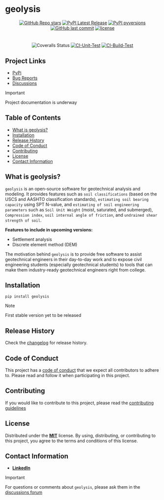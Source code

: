 [code_of_conduct_url]: https://github.com/patrickboateng/geolysis/blob/main/CODE_OF_CONDUCT.md/
[contributing_url]: https://github.com/patrickboateng/geolysis/blob/main/docs/CONTRIBUTING.md#how-to-contribute
[changelog_url]: https://github.com/patrickboateng/geolysis/blob/main/CHANGELOG.md
[license_url]: https://github.com/patrickboateng/geolysis/blob/main/LICENSE.txt

# geolysis

<div align="center">

[![GitHub Repo stars](https://img.shields.io/github/stars/patrickboateng/geolysis?style=flat&logo=github)](https://github.com/patrickboateng/geolysis/stargazers)
[![PyPI Latest Release](https://img.shields.io/pypi/v/geolysis?style=flat&logo=pypi)](https://pypi.org/project/geolysis/)
[![PyPI pyversions](https://img.shields.io/pypi/pyversions/geolysis.svg?logo=python&style=flat)](https://pypi.python.org/pypi/geolysis/)
[![GitHub last commit](https://img.shields.io/github/last-commit/patrickboateng/geolysis?logo=github&style=flat)](https://github.com/patrickboateng/geolysis/commits)
[![license](https://img.shields.io/pypi/l/geolysis?style=flat&logo=opensourceinitiative)](https://opensource.org/license/mit/)

#

![Coveralls Status](https://img.shields.io/coverallsCoverage/github/patrickboateng/geolysis?logo=coveralls)
[![CI-Unit-Test](https://github.com/patrickboateng/geolysis/actions/workflows/unit-tests.yml/badge.svg)](https://github.com/patrickboateng/geolysis/actions/workflows/unit-tests.yml)
[![CI-Build-Test](https://github.com/patrickboateng/geolysis/actions/workflows/build.yml/badge.svg)](https://github.com/patrickboateng/geolysis/actions/workflows/build.yml)

</div>

## Project Links

<!-- - [Homepage](https://github.com/patrickboateng/geolysis) -->

<!-- - [Documentation](/docs) -->

- [PyPi](https://pypi.org/project/geolysis/)
- [Bug Reports](https://github.com/patrickboateng/geolysis/issues)
- [Discussions](https://github.com/patrickboateng/geolysis/discussions)

> [!IMPORTANT]
> Project documentation is underway

## Table of Contents

- [What is geolysis?](#what-is-geolysis)
- [Installation](#installation)
- [Release History](#release-history)
- [Code of Conduct](#code-of-conduct)
- [Contributing](#contributing)
- [License](#license)
- [Contact Information](#contact-information)

## What is geolysis?

`geolysis` is an open-source software for geotechnical analysis and modeling.
It provides features such as `soil classifications`
(based on the USCS and AASHTO classification standards), `estimating soil
bearing capacity` using SPT N-value, and `estimating of soil engineering parameters`
such as `Soil Unit Weight` (moist, saturated, and submerged), `Compression index`,
`soil internal angle of friction`, and `undrained shear strength of soil`.

**Features to include in upcoming versions:**

- Settlement analysis
- Discrete element method (DEM)

The motivation behind `geolysis` is to provide free software to assist
geotechnical engineers in their day-to-day work and to expose civil
engineering students (especially geotechnical students) to tools that
can make them industry-ready geotechnical engineers right from college.

## Installation

```shell
pip install geolysis
```

> [!NOTE]
> First stable version yet to be released

## Release History

Check the [changelog][changelog_url]
for release history.

## Code of Conduct

This project has a [code of conduct][code_of_conduct_url] that we
expect all contributors to adhere to. Please read and follow it
when participating in this project.

## Contributing

If you would like to contribute to this project, please read the
[contributing guidelines][contributing_url]

## License

Distributed under the [**MIT**][license_url] license. By using,
distributing, or contributing to this project, you agree to the
terms and conditions of this license.

## Contact Information

- [**LinkedIn**](https://linkedin.com/in/patrickboateng/)

> [!IMPORTANT]
> For questions or comments about `geolysis`, please ask them in the
> [discussions forum](https://github.com/patrickboateng/geolysis/discussions)
